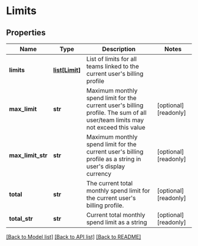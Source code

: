 # Limits

## Properties
Name | Type | Description | Notes
------------ | ------------- | ------------- | -------------
**limits** | [**list[Limit]**](Limit.md) | List of limits for all teams linked to the current user&#39;s billing profile | 
**max_limit** | **str** | Maximum monthly spend limit for the current user&#39;s billing profile. The sum of all user/team limits may not exceed this value | [optional] [readonly] 
**max_limit_str** | **str** | Maximum monthly spend limit for the current user&#39;s billing profile as a string in user&#39;s display currency | [optional] [readonly] 
**total** | **str** | The current total monthly spend limit for the current user&#39;s billing profile. | [optional] [readonly] 
**total_str** | **str** | Current total monthly spend limit as a string | [optional] [readonly] 

[[Back to Model list]](../README.md#documentation-for-models) [[Back to API list]](../README.md#documentation-for-api-endpoints) [[Back to README]](../README.md)


